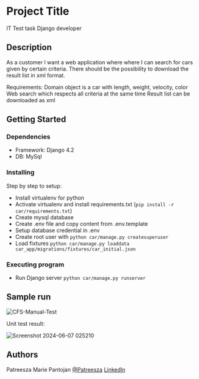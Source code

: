 # Project Title

IT Test task Django developer

## Description

As a customer I want a web application where where I can search for cars given by certain criteria.
There should be the possibility to download the result list in xml format.

Requirements:
    Domain object is a car with length, weight, velocity, color
    Web search which respects all criteria at the same time
    Result list can be downloaded as xml

## Getting Started

### Dependencies

- Framework: Django 4.2
- DB: MySql 

### Installing

Step by step to setup:

- Install virtualenv for python
- Activate virtualenv and install requirements.txt (`pip install -r car/requirements.txt`)
- Create mysql database
- Create .env file and copy content from .env.template
- Setup database credential in .env 
- Create root user with `python car/manage.py createsuperuser`
- Load fixtures `python car/manage.py loaddata car_app/migrations/fixtures/car_initial.json`

### Executing program

- Run Django server `python car/manage.py runserver` 


## Sample run 

![CFS-Manual-Test](https://github.com/Patreesza/car-filter-system/assets/35329479/9e446ded-c857-4e4d-9ff7-021bb369e123)

Unit test result: 

![Screenshot 2024-06-07 025210](https://github.com/Patreesza/car-filter-system/assets/35329479/d0999d98-1aee-4c09-9898-e0bf29d957c4)


## Authors

Patreesza Marie Pantojan
[@Patreesza](https://github.com/Patreesza)
[LinkedIn](https://www.linkedin.com/in/patreesza-marie-pantojan/)
